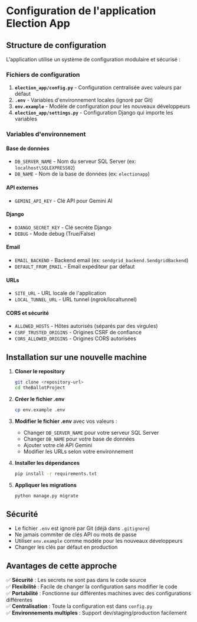 # Configuration de l'application Election App

## Structure de configuration

L'application utilise un système de configuration modulaire et sécurisé :

### Fichiers de configuration

1. **`election_app/config.py`** - Configuration centralisée avec valeurs par défaut
2. **`.env`** - Variables d'environnement locales (ignoré par Git)
3. **`env.example`** - Modèle de configuration pour les nouveaux développeurs
4. **`election_app/settings.py`** - Configuration Django qui importe les variables

### Variables d'environnement

#### Base de données
- `DB_SERVER_NAME` - Nom du serveur SQL Server (ex: `localhost\SQLEXPRESS02`)
- `DB_NAME` - Nom de la base de données (ex: `electionapp`)

#### API externes
- `GEMINI_API_KEY` - Clé API pour Gemini AI

#### Django
- `DJANGO_SECRET_KEY` - Clé secrète Django
- `DEBUG` - Mode debug (True/False)

#### Email
- `EMAIL_BACKEND` - Backend email (ex: `sendgrid_backend.SendgridBackend`)
- `DEFAULT_FROM_EMAIL` - Email expéditeur par défaut

#### URLs
- `SITE_URL` - URL locale de l'application
- `LOCAL_TUNNEL_URL` - URL tunnel (ngrok/localtunnel)

#### CORS et sécurité
- `ALLOWED_HOSTS` - Hôtes autorisés (séparés par des virgules)
- `CSRF_TRUSTED_ORIGINS` - Origines CSRF de confiance
- `CORS_ALLOWED_ORIGINS` - Origines CORS autorisées

## Installation sur une nouvelle machine

1. **Cloner le repository**
   ```bash
   git clone <repository-url>
   cd theBallotProject
   ```

2. **Créer le fichier .env**
   ```bash
   cp env.example .env
   ```

3. **Modifier le fichier .env** avec vos valeurs :
   - Changer `DB_SERVER_NAME` pour votre serveur SQL Server
   - Changer `DB_NAME` pour votre base de données
   - Ajouter votre clé API Gemini
   - Modifier les URLs selon votre environnement

4. **Installer les dépendances**
   ```bash
   pip install -r requirements.txt
   ```

5. **Appliquer les migrations**
   ```bash
   python manage.py migrate
   ```

## Sécurité

- Le fichier `.env` est ignoré par Git (déjà dans `.gitignore`)
- Ne jamais commiter de clés API ou mots de passe
- Utiliser `env.example` comme modèle pour les nouveaux développeurs
- Changer les clés par défaut en production

## Avantages de cette approche

✅ **Sécurité** : Les secrets ne sont pas dans le code source  
✅ **Flexibilité** : Facile de changer la configuration sans modifier le code  
✅ **Portabilité** : Fonctionne sur différentes machines avec des configurations différentes  
✅ **Centralisation** : Toute la configuration est dans `config.py`  
✅ **Environnements multiples** : Support dev/staging/production facilement  

